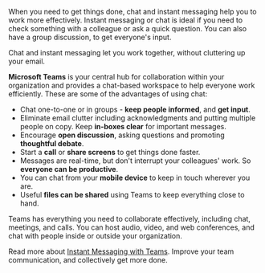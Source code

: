 When you need to get things done, chat and instant messaging help you to work more effectively. Instant messaging or chat is ideal if you need to check something with a colleague or ask a quick question. You can also have a group discussion, to get everyone's input.

Chat and instant messaging let you work together, without cluttering up your email.

**Microsoft Teams** is your central hub for collaboration within your organization and provides a chat-based workspace to help everyone work efficiently. These are some of the advantages of using chat:

 -  Chat one-to-one or in groups - **keep people informed**, and **get input**.
 -  Eliminate email clutter including acknowledgments and putting multiple people on copy. Keep **in-boxes clear** for important messages.
 -  Encourage **open discussion**, asking questions and promoting **thoughtful debate**.
 -  Start a **call** or **share screens** to get things done faster.
 -  Messages are real-time, but don't interrupt your colleagues' work. So **everyone can be productive**.
 -  You can chat from your **mobile device** to keep in touch wherever you are.
 -  Useful **files can be shared** using Teams to keep everything close to hand.

Teams has everything you need to collaborate effectively, including chat, meetings, and calls. You can host audio, video, and web conferences, and chat with people inside or outside your organization.

Read more about [Instant Messaging with Teams](https://www.microsoft.com/microsoft-365/microsoft-teams/instant-messaging). Improve your team communication, and collectively get more done.
